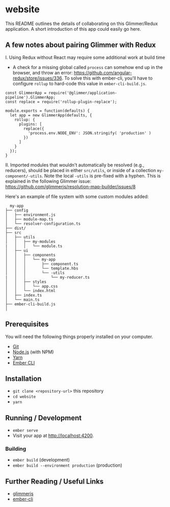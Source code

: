 # website

This README outlines the details of collaborating on this Glimmer/Redux application.
A short introduction of this app could easily go here.

## A few notes about pairing Glimmer with Redux

I. Using Redux without React may require some additional work at build time

  - A check for a missing global called `process` can somehow end up in the browser, and throw an error: <https://github.com/angular-redux/store/issues/336>. To solve this with ember-cli, you'll have to configure `rollup` to hard-code this value in `ember-cli-build.js`.


```es6
const GlimmerApp = require('@glimmer/application-pipeline').GlimmerApp;
const replace = require('rollup-plugin-replace');

module.exports = function(defaults) {
  let app = new GlimmerApp(defaults, {
    rollup: {
      plugins: [
        replace({
          'process.env.NODE_ENV': JSON.stringify( 'production' )
        })
      ]
    }
  });
}
```

  II. Imported modules that wouldn't automatically be resolved (e.g., reducers), should be placed in either `src/utils`, or inside of a collection `my-component/-utils`. Note the local `-utils` is pre-fixed with a hyphen. This is explained in the following Glimmer issue:
  <https://github.com/glimmerjs/resolution-map-builder/issues/8>

  Here's an example of file system with some custom modules added:

      my-app
    ├── config
    │   ├── environment.js
    │   ├── module-map.ts
    │   └── resolver-configuration.ts
    ├── dist/
    ├── src
    │   ├── utils
    │   │   ├── my-modules
    |   │   │   └── module.ts
    │   ├── ui
    │   │   ├── components
    │   │   │   └── my-app
    │   │   │       ├── component.ts
    │   │   │       └── template.hbs
    │   │   │       └── -utils
    |   │   │           └── my-reducer.ts
    │   │   ├── styles
    │   │   │   └── app.css
    │   │   └── index.html
    │   ├── index.ts
    │   └── main.ts
    ├── ember-cli-build.js
    │


## Prerequisites

You will need the following things properly installed on your computer.

* [Git](https://git-scm.com/)
* [Node.js](https://nodejs.org/) (with NPM)
* [Yarn](https://yarnpkg.com/en/)
* [Ember CLI](https://ember-cli.com/)

## Installation

* `git clone <repository-url>` this repository
* `cd website`
* `yarn`

## Running / Development

* `ember serve`
* Visit your app at [http://localhost:4200](http://localhost:4200).

### Building

* `ember build` (development)
* `ember build --environment production` (production)

## Further Reading / Useful Links

* [glimmerjs](http://github.com/tildeio/glimmer/)
* [ember-cli](https://ember-cli.com/)

